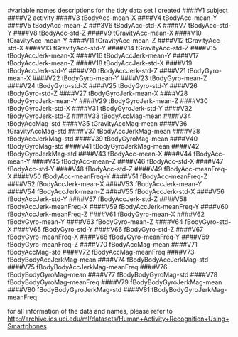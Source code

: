#variable names descriptions for the tidy data set I created
####V1	subject
####V2	activity
####V3	tBodyAcc-mean-X
####V4	tBodyAcc-mean-Y
####V5	tBodyAcc-mean-Z
###3V6	tBodyAcc-std-X
####V7	tBodyAcc-std-Y
####V8	tBodyAcc-std-Z
####V9	tGravityAcc-mean-X
####V10	tGravityAcc-mean-Y
####V11	tGravityAcc-mean-Z
####V12	tGravityAcc-std-X
####V13	tGravityAcc-std-Y
####V14	tGravityAcc-std-Z
####V15	tBodyAccJerk-mean-X
####V16	tBodyAccJerk-mean-Y
####V17	tBodyAccJerk-mean-Z
####V18	tBodyAccJerk-std-X
####V19	tBodyAccJerk-std-Y
####V20	tBodyAccJerk-std-Z
####V21	tBodyGyro-mean-X
####V22	tBodyGyro-mean-Y
####V23	tBodyGyro-mean-Z
####V24	tBodyGyro-std-X
####V25	tBodyGyro-std-Y
####V26	tBodyGyro-std-Z
####V27	tBodyGyroJerk-mean-X
####V28	tBodyGyroJerk-mean-Y
####V29	tBodyGyroJerk-mean-Z
####V30	tBodyGyroJerk-std-X
####V31	tBodyGyroJerk-std-Y
####V32	tBodyGyroJerk-std-Z
####V33	tBodyAccMag-mean
####V34	tBodyAccMag-std
####V35	tGravityAccMag-mean
####V36	tGravityAccMag-std
####V37	tBodyAccJerkMag-mean
####V38	tBodyAccJerkMag-std
####V39	tBodyGyroMag-mean
####V40	tBodyGyroMag-std
####V41	tBodyGyroJerkMag-mean
####V42	tBodyGyroJerkMag-std
####V43	fBodyAcc-mean-X
####V44	fBodyAcc-mean-Y
####V45	fBodyAcc-mean-Z
####V46	fBodyAcc-std-X
####V47	fBodyAcc-std-Y
####V48	fBodyAcc-std-Z
####V49	fBodyAcc-meanFreq-X
####V50	fBodyAcc-meanFreq-Y
####V51	fBodyAcc-meanFreq-Z
####V52	fBodyAccJerk-mean-X
####V53	fBodyAccJerk-mean-Y
####V54	fBodyAccJerk-mean-Z
####V55	fBodyAccJerk-std-X
####V56	fBodyAccJerk-std-Y
####V57	fBodyAccJerk-std-Z
####V58	fBodyAccJerk-meanFreq-X
####V59	fBodyAccJerk-meanFreq-Y
####V60	fBodyAccJerk-meanFreq-Z
####V61	fBodyGyro-mean-X
####V62	fBodyGyro-mean-Y
####V63	fBodyGyro-mean-Z
####V64	fBodyGyro-std-X
####V65	fBodyGyro-std-Y
####V66	fBodyGyro-std-Z
####V67	fBodyGyro-meanFreq-X
####V68	fBodyGyro-meanFreq-Y
####V69	fBodyGyro-meanFreq-Z
####V70	fBodyAccMag-mean
####V71	fBodyAccMag-std
####V72	fBodyAccMag-meanFreq
####V73	fBodyBodyAccJerkMag-mean
####V74	fBodyBodyAccJerkMag-std
####V75	fBodyBodyAccJerkMag-meanFreq
####V76	fBodyBodyGyroMag-mean
####V77	fBodyBodyGyroMag-std
####V78	fBodyBodyGyroMag-meanFreq
####V79	fBodyBodyGyroJerkMag-mean
####V80	fBodyBodyGyroJerkMag-std
####V81	fBodyBodyGyroJerkMag-meanFreq

for all information of the data and names, please refer to
http://archive.ics.uci.edu/ml/datasets/Human+Activity+Recognition+Using+Smartphones

